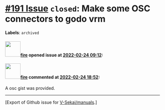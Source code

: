 # [\#191 Issue](https://github.com/V-Sekai/manuals/issues/191) `closed`: Make some OSC connectors to godo vrm
**Labels**: `archived`


#### <img src="https://avatars.githubusercontent.com/u/32321?u=c2e06a3d2b49a467aa907e54aa259516440267cc&v=4" width="50">[fire](https://github.com/fire) opened issue at [2022-02-24 09:12](https://github.com/V-Sekai/manuals/issues/191):



#### <img src="https://avatars.githubusercontent.com/u/32321?u=c2e06a3d2b49a467aa907e54aa259516440267cc&v=4" width="50">[fire](https://github.com/fire) commented at [2022-02-24 18:52](https://github.com/V-Sekai/manuals/issues/191#issuecomment-1050158115):

A osc gist was provided.


-------------------------------------------------------------------------------



[Export of Github issue for [V-Sekai/manuals](https://github.com/V-Sekai/manuals).]
